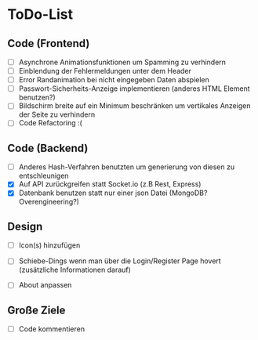 # ToDo-List

## Code (Frontend)

 - [ ] Asynchrone Animationsfunktionen um Spamming zu verhindern
 - [ ] Einblendung der Fehlermeldungen unter dem Header
 - [ ] Error Randanimation bei nicht eingegeben Daten abspielen
 - [ ] Passwort-Sicherheits-Anzeige implementieren (anderes HTML Element benutzen?)
 - [ ] Bildschirm breite auf ein Minimum beschränken um vertikales Anzeigen der Seite zu verhindern
 - [ ] Code Refactoring :(

## Code (Backend)

 - [ ] Anderes Hash-Verfahren benutzten um generierung von diesen zu entschleunigen
 - [x] Auf API zurückgreifen statt Socket.io (z.B Rest, Express)
 - [x] Datenbank benutzen statt nur einer json Datei (MongoDB? Overengineering?)

## Design

 - [ ] Icon(s) hinzufügen
 - [ ] Schiebe-Dings wenn man über die Login/Register Page hovert (zusätzliche Informationen darauf)
 - [ ] About anpassen


## Große Ziele

 - [ ] Code kommentieren

